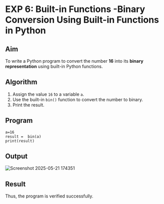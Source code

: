 # EXP 6: Built-in Functions -Binary Conversion Using Built-in Functions in Python

## Aim
To write a Python program to convert the number **16** into its **binary representation** using built-in Python functions.

## Algorithm
1. Assign the value `16` to a variable `a`.
2. Use the built-in `bin()` function to convert the number to binary.
3. Print the result.

## Program

```
a=16
result =  bin(a)
print(result)
```

## Output
![Screenshot 2025-05-21 174351](https://github.com/user-attachments/assets/4481bffa-202f-48e4-b478-a5c6249a3837)

## Result
Thus, the program is verified successfully.
